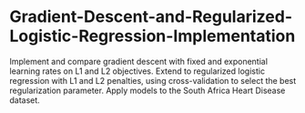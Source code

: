 # Gradient-Descent-and-Regularized-Logistic-Regression-Implementation
 Implement and compare gradient descent with fixed and exponential learning rates on L1 and L2 objectives. Extend to regularized logistic regression with L1 and L2 penalties, using cross-validation to select the best regularization parameter. Apply models to the South Africa Heart Disease dataset.
